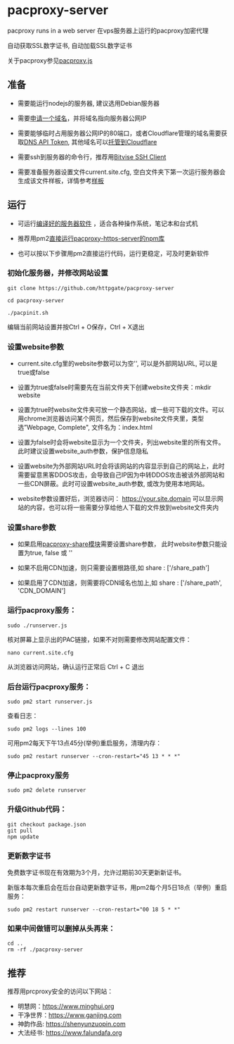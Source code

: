 # pacproxy-server

pacproxy runs in a web server 在vps服务器上运行的pacproxy加密代理

自动获取SSL数字证书, 自动加载SSL数字证书

关于pacproxy参见[pacproxy.js](https://github.com/httpgate/pacproxy.js)


## 准备

* 需要能运行nodejs的服务器, 建议选用Debian服务器

* 需要[申请一个域名](https://github.com/httpgate/pacproxy.js/blob/main/documents/About_Domain_ZH.md)，并将域名指向服务器公网IP

* 需要能够临时占用服务器公网IP的80端口，或者Cloudflare管理的域名需要获取[DNS API Token](https://developers.cloudflare.com/fundamentals/api/get-started/create-token/), 其他域名可以[托管到Cloudflare](https://developers.cloudflare.com/fundamentals/setup/manage-domains/add-site/)

* 需要ssh到服务器的命令行，推荐用[Bitvise SSH Client](https://bitvise.com/ssh-client-download)

* 需要准备服务器设置文件current.site.cfg, 空白文件夹下第一次运行服务器会生成该文件样板，详情参考[样板](example.site.cfg)


## 运行

* 可运行[编译好的服务器软件](https://github.com/httpgate/resouces/tree/main/pacproxy-server) ，适合各种操作系统，笔记本和台式机

* 推荐用pm2[直接运行pacproxy-https-server的npm库](https://github.com/httpgate/resouces/tree/main/pm2_Run_Npm_Package.md)

* 也可以按以下步骤用pm2直接运行代码，运行更稳定，可及时更新软件

### 初始化服务器，并修改网站设置

```
git clone https://github.com/httpgate/pacproxy-server

cd pacproxy-server

./pacpinit.sh

```
  编辑当前网站设置并按Ctrl + O保存，Ctrl + X退出


### 设置website参数

* current.site.cfg里的website参数可以为空'', 可以是外部网站URL, 可以是true或false

* 设置为true或false时需要先在当前文件夹下创建website文件夹：mkdir website

* 设置为true时website文件夹可放一个静态网站，或一些可下载的文件。可以用chrome浏览器访问某个网页，然后保存到website文件夹里，类型选”Webpage, Complete", 文件名为：index.html

* 设置为false时会将website显示为一个文件夹，列出website里的所有文件。此时建议设置website_auth参数，保护信息隐私

* 设置website为外部网站URL时会将该网站的内容显示到自己的网站上，此时需要留意黑客DDOS攻击，会导致自己IP因为中转DDOS攻击被该外部网站和一些CDN屏蔽。此时可设置website_auth参数, 或改为使用本地网站。

* website参数设置好后，浏览器访问： https://your.site.domain 可以显示网站的内容，也可以将一些需要分享给他人下载的文件放到website文件夹内


### 设置share参数

* 如果启用[pacproxy-share模块](https://github.com/httpgate/pacproxy-share)需要设置share参数， 此时website参数只能设置为true, false 或 ''

* 如果不启用CDN加速，则只需要设置根路径,如 share : ['/share_path']

* 如果启用了CDN加速，则需要将CDN域名也加上,如 share : ['/share_path', 'CDN_DOMAIN']


### 运行pacproxy服务：

```
sudo ./runserver.js
```
核对屏幕上显示出的PAC链接，如果不对则需要修改网站配置文件：

```
nano current.site.cfg 
```
从浏览器访问网站，确认运行正常后 Ctrl + C 退出


### 后台运行pacproxy服务：

```
sudo pm2 start runserver.js
```

查看日志：

```
sudo pm2 logs --lines 100
```
可用pm2每天下午13点45分(举例)重启服务，清理内存：

```
sudo pm2 restart runserver --cron-restart="45 13 * * *"
```
### 停止pacproxy服务

```
sudo pm2 delete runserver
```

### 升级Github代码：

```
git checkout package.json
git pull
npm update
```
### 更新数字证书

免费数字证书现在有效期为3个月，允许过期前30天更新新证书。

新版本每次重启会在后台自动更新数字证书，用pm2每个月5日18点（举例）重启服务：

```
sudo pm2 restart runserver --cron-restart="00 18 5 * *"
```

### 如果中间做错可以删掉从头再来：

```
cd ..
rm -rf ./pacproxy-server
```

## 推荐

推荐用prcproxy安全的访问以下网站：
* 明慧网：https://www.minghui.org
* 干净世界：https://www.ganjing.com
* 神韵作品: https://shenyunzuopin.com
* 大法经书: https://www.falundafa.org
